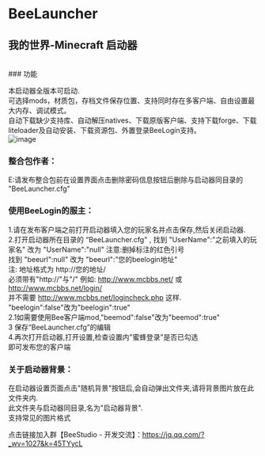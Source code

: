 # BeeLauncher

## 我的世界-Minecraft 启动器
<br />
### 功能

本启动器全版本可启动.<br />
可选择mods，材质包，存档文件保存位置、支持同时存在多客户端、自由设置最大内存、调试模式。<br />
自动下载缺少支持库、自动解压natives、下载原版客户端、支持下载forge、下载liteloader及自动安装、下载资源包、外置登录BeeLogin支持。<br />
![image](http://cdn.mccod.cn/beec.jpg)

### 整合包作者：

E:请发布整合包前在设置界面点击删除密码信息按钮后删除与启动器同目录的 "BeeLauncher.cfg"<br />

### 使用BeeLogin的服主：

1.请在发布客户端之前打开启动器填入您的玩家名并点击保存,然后关闭启动器.<br />
2.打开启动器所在目录的 “BeeLauncher.cfg" , 找到 "UserName":"之前填入的玩家名" 改为 "UserName":"null" 注意:删掉标注的红色引号<br />
找到 "beeurl":null" 改为 "beeurl":"您的beelogin地址"<br />
注: 地址格式为 http://您的地址/<br />
必须带有"http://"与"/"   例如: http://www.mcbbs.net/ 或 http://www.mcbbs.net/login/<br />
并不需要 http://www.mcbbs.net/logincheck.php 这样.<br />
"beelogin":false"改为"beelogin":true"<br />
2.1如需要使用Bee客户端mod,"beemod":false"改为"beemod":true"<br />
3 保存“BeeLauncher.cfg”的编辑<br />
4.再次打开启动器,打开设置,检查设置内"蜜蜂登录"是否已勾选<br />
即可发布您的客户端<br />

### 关于启动器背景：

在启动器设置页面点击"随机背景"按钮后,会自动弹出文件夹,请将背景图片放在此文件夹内.<br />
此文件夹与启动器同目录,名为"启动器背景".<br />
支持常见的图片格式<br />

点击链接加入群【BeeStudio - 开发交流】：https://jq.qq.com/?_wv=1027&k=45TYycL
